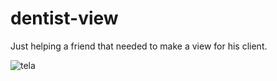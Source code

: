 # dentist-view
Just helping a friend that needed to make a view for his client.


![tela](https://user-images.githubusercontent.com/24704615/127720032-0b172527-03fc-4aff-a776-a63bbf2b38ef.PNG)
